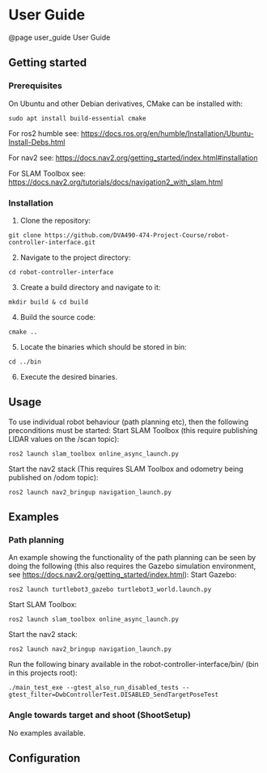 User Guide
=======================

@page user_guide User Guide


Getting started
-----------------------

### Prerequisites
On Ubuntu and other Debian derivatives, CMake can be installed with:
```
sudo apt install build-essential cmake
```

For ros2 humble see: https://docs.ros.org/en/humble/Installation/Ubuntu-Install-Debs.html

For nav2 see: https://docs.nav2.org/getting_started/index.html#installation

For SLAM Toolbox see: https://docs.nav2.org/tutorials/docs/navigation2_with_slam.html

### Installation
1. Clone the repository:
```
git clone https://github.com/DVA490-474-Project-Course/robot-controller-interface.git
```
2. Navigate to the project directory:
```
cd robot-controller-interface
```
3. Create a build directory and navigate to it:
```
mkdir build & cd build
```
4. Build the source code:
```
cmake ..
```
5. Locate the binaries which should be stored in bin:
```
cd ../bin
```
6. Execute the desired binaries.

Usage
-----------------------

To use individual robot behaviour (path planning etc), then the following 
preconditions must be started:
Start SLAM Toolbox (this require publishing LIDAR values on the /scan topic):
```
ros2 launch slam_toolbox online_async_launch.py
```
Start the nav2 stack (This requires SLAM Toolbox and odometry being published 
on /odom topic):
```
ros2 launch nav2_bringup navigation_launch.py
```

Examples
-----------------------

### Path planning
An example showing the functionality of the path planning can be seen by doing 
the following (this also requires the Gazebo simulation environment, see 
https://docs.nav2.org/getting_started/index.html):
Start Gazebo:
```
ros2 launch turtlebot3_gazebo turtlebot3_world.launch.py
```
Start SLAM Toolbox:
```
ros2 launch slam_toolbox online_async_launch.py
```
Start the nav2 stack:
```
ros2 launch nav2_bringup navigation_launch.py
```
Run the following binary available in the robot-controller-interface/bin/ 
(bin in this projects root):
```
./main_test_exe --gtest_also_run_disabled_tests --gtest_filter=DwbControllerTest.DISABLED_SendTargetPoseTest
```

### Angle towards target and shoot (ShootSetup)
No examples available.

Configuration
-----------------------

